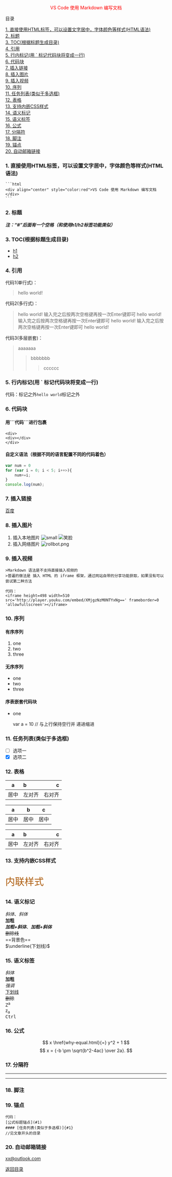 <div align="center" style="color:red">VS Code 使用 Markdown 编写文档</div>  

<span id = "manu">目录</span>

[1. 直接使用HTML标签，可以设置文字居中，字体颜色等样式(HTML语法)](#1-直接使用html标签可以设置文字居中字体颜色等样式html语法)  
[2. 标题](#2-标题)  
[3. TOC(根据标题生成目录)](#3-toc根据标题生成目录)  
[4. 引用](#4-引用)  
[5. 行内标记(用 \` 标记代码块将变成一行)](#5-行内标记用-\-标记代码块将变成一行)  
[6. 代码块](#6-代码块)  
[7. 插入链接](#7-插入链接)  
[8. 插入图片](#8-插入图片)  
[9. 插入视频](#9-插入视频)  
[10. 序列](#10-序列)  
[11. 任务列表(类似于多选框)](#11-任务列表类似于多选框)  
[12. 表格](#12-表格)  
[13. 支持内嵌CSS样式](#13-支持内嵌css样式)  
[14. 语义标记](#14-语义标记)  
[15. 语义标签](#15-语义标签)  
[16. 公式](#16-公式)  
[17. 分隔符](#17-分隔符)  
[18. 脚注](#18-脚注)  
[19. 锚点](#19-锚点)  
[20.  自动邮箱链接](#20--自动邮箱链接)

### 1. 直接使用HTML标签，可以设置文字居中，字体颜色等样式(HTML语法)  

    ```html
    <div align="center" style="color:red">VS Code 使用 Markdown 编写文档</div>  
    ```

### 2. 标题

***注：“#”后面有一个空格（和使用h1/h2标签功能类似）***

### 3. TOC(根据标题生成目录)

- [h1](#h1)
- [h2](#h2)

### 4. 引用

代码1(单行式)：  
>hello world!  

代码2(多行式)：  
>hello world!  输入完之后按两次空格键再按一次Enter键即可
>hello world!  输入完之后按两次空格键再按一次Enter键即可
hello world!  输入完之后按两次空格键再按一次Enter键即可
hello world!  

代码3(多层嵌套)：
>aaaaaaa  
>>bbbbbbb  
>>>cccccc  

### 5. 行内标记(用 \` 标记代码块将变成一行)

   代码：标记之外`hello world`标记之外  

### 6. 代码块

#### 用\`\`\`代码\`\`\`进行包裹

```
<div>
<div></div>
</div>
```

#### 自定义语法（根据不同的语言配置不同的代码着色）

```javascript
var num = 0
for (var i = 0; i < 5; i++>){
    num+=i;
}
console.log(num);
```

### 7. 插入链接

[百度](http://www.baidu.com/ '百度一下')

### 8. 插入图片

   1. 插入本地图片
      ![small](small.jpg '笑脸')
      ![笑脸](small.jpg)
   2. 插入网络图片
      ![rollbot.png](https://i.loli.net/2019/10/18/si38LmGjAUtdF6T.png '笑脸')

### 9. 插入视频

    >Markdown 语法是不支持直接插入视频的  
    >普遍的做法是 插入 HTML 的 iframe 框架，通过网站自带的分享功能获取，如果没有可以尝试第二种方法  

    代码：
    <iframe height=498 width=510 src='http://player.youku.com/embed/XMjgzNzM0NTYxNg==' frameborder=0 'allowfullscreen'></iframe>
### 10. 序列

#### 有序序列

 1. one
 2. two
 3. three

#### 无序序列

- one
- two
- three

#### 序表嵌套代码块

- one

    var a = 10 // 与上行保持空行并 递进缩进

### 11. 任务列表(类似于多选框)

- [ ]  选项一
- [x]  选项二

### 12. 表格

| a  | b  | c  |
|:--:|:-- | --:|
| 居中 | 左对齐 | 右对齐 |

| a  | b  | c  |
|:--:|:--:|:--:|
| 居中 | 居中 | 居中 |

a  |  b  | c
:---:|:------------ |--:
居中 |  左对齐 |  右对齐

### 13. 支持内嵌CSS样式  
  
<p style="color: #AD5D0F;font-size: 30px; font-family: '宋体';">内联样式</p>

### 14. 语义标记  

*斜体*、_斜体_  
**加粗**  
***加粗+斜体***、**_加粗+斜体_**  
~~删除线~~  
==背景色==  
$\underline{下划线}$  

### 15. 语义标签  

<i>斜体</i>  
<b>加粗</b>  
<em>强调</em>  
<u>下划线</u>  
<del>删除</del>  
Z<sup>a</sup>  
z<sub>a</sub>  
<kbd>Ctrl</kbd>

### 16. 公式  

$$ x \href{why-equal.html}{=} y^2 + 1 $$
$$ x = {-b \pm \sqrt{b^2-4ac} \over 2a}. $$

### 17. 分隔符  

***

---

### 18. 脚注  

### 19. 锚点  

```
代码：
[公式标题锚点](#1)
#### [任务列表(类似于多选框)]{#1}
//见文章开头的目录
```

### 20.  自动邮箱链接  

<xx@outlook.com>

[返回目录](#manu)
